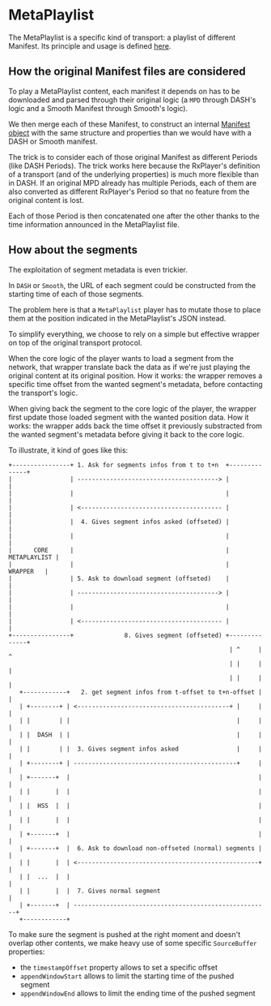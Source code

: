 # MetaPlaylist #################################################################

The MetaPlaylist is a specific kind of transport: a playlist of different
Manifest.
Its principle and usage is defined [here](../../api/metaplaylist.md).


## How the original Manifest files are considered ##############################

To play a MetaPlaylist content, each manifest it depends on has to be
downloaded and parsed through their original logic (a `MPD` through DASH's
logic and a Smooth Manifest through Smooth's logic).

We then merge each of these Manifest, to construct an internal
[Manifest object](../../api/manifest.md) with the same structure and properties
than we would have with a DASH or Smooth manifest.

The trick is to consider each of those original Manifest as different Periods
(like DASH Periods). The trick works here because the RxPlayer's definition of a
transport (and of the underlying properties) is much more flexible than in DASH.
If an original MPD already has multiple Periods, each of them are also
converted as different RxPlayer's Period so that no feature from the original
content is lost.

Each of those Period is then concatenated one after the other thanks to the time
information announced in the MetaPlaylist file.



## How about the segments ######################################################

The exploitation of segment metadata is even trickier.

In `DASH` or `Smooth`, the URL of each segment could be constructed from the
starting time of each of those segments.

The problem here is that a `MetaPlaylist` player has to mutate those to place
them at the position indicated in the MetaPlaylist's JSON instead.

To simplify everything, we choose to rely on a simple but effective wrapper on
top of the original transport protocol.

When the core logic of the player wants to load a segment from the network, that
wrapper translate back the data as if we're just playing the original content at
its original position.
How it works: the wrapper removes a specific time offset from the wanted
segment's metadata, before contacting the transport's logic.

When giving back the segment to the core logic of the player, the wrapper first
update those loaded segment with the wanted position data.
How it works: the wrapper adds back the time offset it previously substracted
from the wanted segment's metadata before giving it back to the core logic.

To illustrate, it kind of goes like this:

```
+----------------+ 1. Ask for segments infos from t to t+n  +--------------+
|                | ---------------------------------------> |              |
|                |                                          |              |
|                | <--------------------------------------- |              |
|                |  4. Gives segment infos asked (offseted) |              |
|                |                                          |              |
|      CORE      |                                          | METAPLAYLIST |
|                |                                          |    WRAPPER   |
|                | 5. Ask to download segment (offseted)    |              |
|                | ---------------------------------------> |              |
|                |                                          |              |
|                | <--------------------------------------- |              |
+----------------+              8. Gives segment (offseted) +--------------+
                                                             | ^     |  ^
                                                             | |     |  |
                                                             | |     |  |
   +------------+   2. get segment infos from t-offset to t+n-offset |  |
   | +--------+ | <------------------------------------------+ |     |  |
   | |        | |                                              |     |  |
   | |  DASH  | |                                              |     |  |
   | |        | |  3. Gives segment infos asked                |     |  |
   | +--------+ | ---------------------------------------------+     |  |
   | +-------+  |                                                    |  |
   | |       |  |                                                    |  |
   | |  HSS  |  |                                                    |  |
   | |       |  |                                                    |  |
   | +-------+  |                                                    |  |
   | +-------+  |  6. Ask to download non-offseted (normal) segments |  |
   | |       |  | <--------------------------------------------------+  |
   | |  ...  |  |                                                       |
   | |       |  |  7. Gives normal segment                              |
   | +-------+  | ------------------------------------------------------+
   +------------+
```

To make sure the segment is pushed at the right moment and doesn't overlap other
contents, we make heavy use of some specific `SourceBuffer` properties:
  - the `timestampOffset` property allows to set a specific offset
  - `appendWindowStart` allows to limit the starting time of the pushed segment
  - `appendWindowEnd` allows to limit the ending time of the pushed segment
